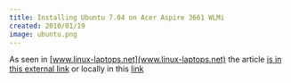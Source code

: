 ```yaml
---
title: Installing Ubuntu 7.04 on Acer Aspire 3661 WLMi
created: 2010/01/19
image: ubuntu.png
---
```


As seen in [www.linux-laptops.net](www.linux-laptops.net) the article [is in this external link](https://www.olafrv.com/2008-03-24-Ubuntu7.04inaAcerAspire3.html) or locally in this [link](https://www.olafrv.com/pico/assets/wordpress/wp-content/uploads/2010/01/2008-03-24-Ubuntu7.04inaAcerAspire3.html)